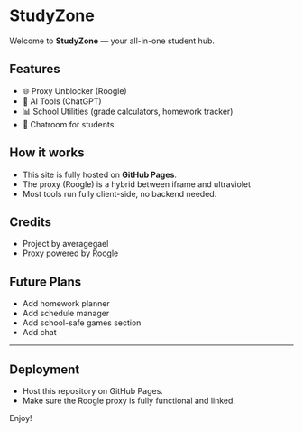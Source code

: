 # StudyZone

Welcome to **StudyZone** — your all-in-one student hub.

## Features

- 🌐 Proxy Unblocker (Roogle)
- 🤖 AI Tools (ChatGPT)
- 📊 School Utilities (grade calculators, homework tracker)
- 💬 Chatroom for students

## How it works

- This site is fully hosted on **GitHub Pages**.
- The proxy (Roogle) is a hybrid between iframe and ultraviolet
- Most tools run fully client-side, no backend needed.

## Credits

- Project by averagegael
- Proxy powered by Roogle

## Future Plans

- Add homework planner
- Add schedule manager
- Add school-safe games section
- Add chat

---

## Deployment

- Host this repository on GitHub Pages.
- Make sure the Roogle proxy is fully functional and linked.

Enjoy!
